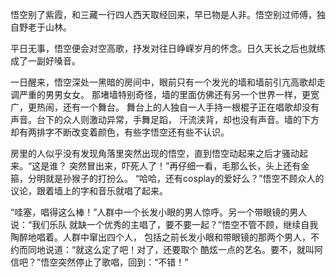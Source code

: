 悟空别了紫霞，和三藏一行四人西天取经回来，早已物是人非。悟空别过师傅，独自野老于山林。

平日无事，悟空便会对空高歌，抒发对往日峥嵘岁月的怀念。日久天长之后也就练成了一副好嗓音。

一日醒来，悟空深处一黑暗的房间中，眼前只有一个发光的墙和墙前引亢高歌却走调严重的男男女女。
那堵墙特别奇怪，墙的里面仿佛还有另一个世界一样，更宽广，更热闹，还有一个舞台。
舞台上的人独自一人手持一根棍子正在唱歌却没有声音。台下的众人则激动异常，手舞足蹈，
汗流浃背，却也没有声音。墙的下方却有两排字不断改变着颜色，有些字悟空还有些不认识。

房里的人似乎没有发现角落里突然出现的悟空，直到悟空动起来之后才骚动起来。“这是谁？
突然冒出来，吓死人了！”再仔细一看，毛那么长，头上还有金箍，分明就是孙猴子的打扮么。
“哈哈，还有cosplay的爱好么？”悟空不顾众人的议论，跟着墙上的字和音乐就唱了起来。

“哇塞，唱得这么棒！”人群中一个长发小眼的男人惊呼。另一个带眼镜的男人说：“我们乐队
就缺一个优秀的主唱了，要不要一起？”悟空不管不顾，继续自我陶醉地唱着。人群中窜出四个人，
包括之前长发小眼和带眼镜的那两个男人，不约而同地说道：“就这么定了吧！对了，还要取个
酷炫一点的艺名。要不，就叫阿信吧？”悟空突然停止了歌唱，回到：“不错！”